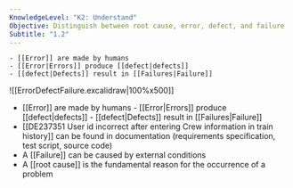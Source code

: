```yaml
---
KnowledgeLevel: "K2: Understand"
Objective: Distinguish between root cause, error, defect, and failure
Subtitle: "1.2"
---
```

```ad-abstract
- [[Error]] are made by humans
- [[Error|Errors]] produce [[defect|defects]]
- [[defect|Defects]] result in [[Failures|Failure]]
```

![[ErrorDefectFailure.excalidraw|100%x500]]

- [[Error]] are made by humans - [[Error|Errors]] produce [[defect|defects]] - [[defect|Defects]] result in [[Failures|Failure]]
- [[DE237351 User id incorrect after entering Crew information in train history]] can be found in documentation (requirements specification, test script, source code) 
- A [[Failure]] can be caused by external conditions
- A [[root cause]] is the fundamental reason for the occurrence of a problem
